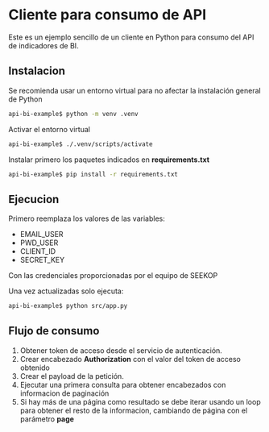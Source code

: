 # Cliente para consumo de API

Este es un ejemplo sencillo de un cliente en Python para consumo del API de indicadores de BI.

## Instalacion

Se  recomienda usar un entorno virtual para no afectar la instalación general de Python

```bash
api-bi-example$ python -m venv .venv
```

Activar el entorno virtual

```bash
api-bi-example$ ./.venv/scripts/activate
```

Instalar primero los paquetes indicados en **requirements.txt**

```bash
api-bi-example$ pip install -r requirements.txt
```

## Ejecucion

Primero reemplaza los valores de las variables:

- EMAIL_USER
- PWD_USER
- CLIENT_ID
- SECRET_KEY

Con las credenciales proporcionadas por el equipo de SEEKOP

Una vez actualizadas solo ejecuta:

```bash
api-bi-example$ python src/app.py
```

## Flujo de consumo

1. Obtener token de acceso desde el servicio de autenticación.
2. Crear encabezado **Authorization** con el valor del token de acceso obtenido
3. Crear el payload de la petición.
4. Ejecutar una primera consulta para obtener encabezados con informacion de paginación
5. Si hay más de una página como resultado se debe iterar usando un loop para obtener el resto de la informacion, cambiando de página con el parámetro **page**
